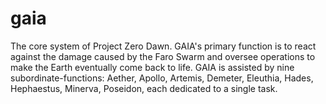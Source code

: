 # gaia
The core system of Project Zero Dawn. GAIA's primary function is to react against the damage caused by the Faro Swarm and oversee operations to make the Earth eventually come back to life. GAIA is assisted by nine subordinate-functions: Aether, Apollo, Artemis, Demeter, Eleuthia, Hades, Hephaestus, Minerva, Poseidon, each dedicated to a single task.
